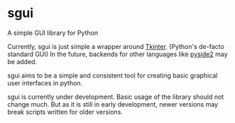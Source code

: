 # sgui
A simple GUI library for Python

Currently, sgui is just simple a wrapper around [Tkinter](https://wiki.python.org/moin/TkInter). (Python's de-facto standard GUI) In the future, backends for other languages like [pyside2](http://wiki.qt.io/Qt_for_Python) may be added.

sgui aims to be a simple and consistent tool for creating basic graphical user interfaces in python.

sgui is currently under development. Basic usage of the library should not change much. But as it is still in early development, newer versions may break scripts written for older versions.
